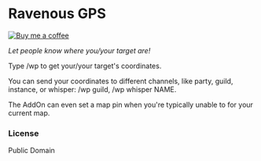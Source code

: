 # Ravenous GPS

[![Buy me a coffee](https://img.shields.io/badge/help%20out-Buy%20me%20a%20coffee-81b3a0)](https://www.buymeacoffee.com/waldenpond)

*Let people know where you/your target are!*

Type /wp to get your/your target's coordinates.

You can send your coordinates to different channels, like party, guild, instance, or whisper: /wp guild, /wp whisper NAME.

The AddOn can even set a map pin when you're typically unable to for your current map.

### License

Public Domain

